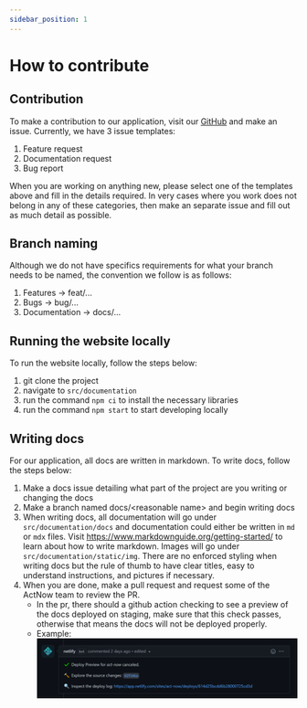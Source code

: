```yaml
---
sidebar_position: 1
---
```


# How to contribute

## Contribution
To make a contribution to our application, visit our [GitHub]("https://github.com/GDSCUTM-CommunityProjects/ActNow") and make an issue. Currently, we have 3 issue templates:

1. Feature request
2. Documentation request
3. Bug report

When you are working on anything new, please select one of the templates above and fill in the details required. In very cases where you work does not belong in any of these categories, then make an separate issue and fill out as much detail as possible. 

## Branch naming
Although we do not have specifics requirements for what your branch needs to be named, the convention we follow is as follows: 

1. Features -> feat/...
2. Bugs -> bug/...
3. Documentation -> docs/...

## Running the website locally
To run the website locally, follow the steps below:

1. git clone the project
2. navigate to `src/documentation`
3. run the command `npm ci` to install the necessary libraries
4. run the command `npm start` to start developing locally


## Writing docs
For our application, all docs are written in markdown. To write docs, follow the steps below:

1. Make a docs issue detailing what part of the project are you writing or changing the docs
2. Make a branch named docs/<reasonable name\> and begin writing docs
3. When writing docs, all documentation will go under `src/documentation/docs` and documentation could either be written in `md` or `mdx` files. Visit https://www.markdownguide.org/getting-started/ to learn about how to write markdown. Images will go under `src/documentation/static/img`. There are no enforced styling when writing docs but the rule of thumb to have clear titles, easy to understand instructions, and pictures if necessary.
4. When you are done, make a pull request and request some of the ActNow team to review the PR.
    - In the pr, there should a github action checking to see a preview of the docs deployed on staging, make sure that this check passes, otherwise that means the docs will not be deployed properly.
    - Example: ![](../../static/img/netlify-check.png)